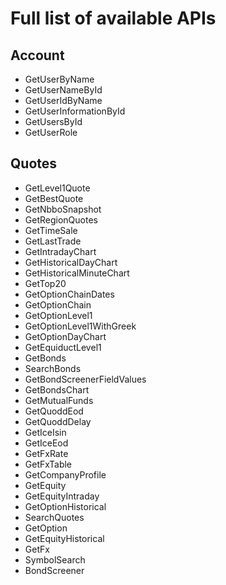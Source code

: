 # Full list of available APIs

## Account
* GetUserByName
* GetUserNameById
* GetUserIdByName
* GetUserInformationById
* GetUsersById
* GetUserRole

## Quotes
* GetLevel1Quote
* GetBestQuote
* GetNbboSnapshot
* GetRegionQuotes
* GetTimeSale
* GetLastTrade
* GetIntradayChart
* GetHistoricalDayChart
* GetHistoricalMinuteChart
* GetTop20
* GetOptionChainDates
* GetOptionChain
* GetOptionLevel1
* GetOptionLevel1WithGreek
* GetOptionDayChart
* GetEquiductLevel1
* GetBonds
* SearchBonds
* GetBondScreenerFieldValues
* GetBondsChart
* GetMutualFunds
* GetQuoddEod
* GetQuoddDelay
* GetIceIsin
* GetIceEod
* GetFxRate
* GetFxTable
* GetCompanyProfile
* GetEquity
* GetEquityIntraday
* GetOptionHistorical
* SearchQuotes
* GetOption
* GetEquityHistorical
* GetFx
* SymbolSearch
* BondScreener